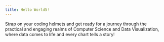 ```yaml
---
title: Hello World5!
---
```


Strap on your coding helmets and get ready for a journey through the practical and engaging realms of Computer Science and Data Visualization, where data comes to life and every chart tells a story!